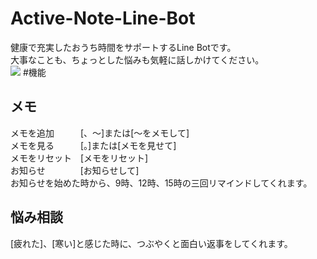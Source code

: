 # Active-Note-Line-Bot
健康で充実したおうち時間をサポートするLine Botです。<br>
大事なことも、ちょっとした悩みも気軽に話しかけてください。<br>
[![](https://img.youtube.com/vi/3wIGSHROR_M/0.jpg)](https://www.youtube.com/watch?v=3wIGSHROR_M)
#機能
## メモ
メモを追加　　　[、～]または[～をメモして]<br>
メモを見る　　　[。]または[メモを見せて]<br>
メモをリセット　[メモをリセット]<br>
お知らせ　　　　[お知らせして]<br>
お知らせを始めた時から、9時、12時、15時の三回リマインドしてくれます。
## 悩み相談
[疲れた]、[寒い]と感じた時に、つぶやくと面白い返事をしてくれます。
